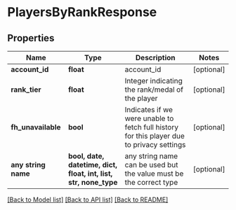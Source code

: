 # PlayersByRankResponse


## Properties
Name | Type | Description | Notes
------------ | ------------- | ------------- | -------------
**account_id** | **float** | account_id | [optional] 
**rank_tier** | **float** | Integer indicating the rank/medal of the player | [optional] 
**fh_unavailable** | **bool** | Indicates if we were unable to fetch full history for this player due to privacy settings | [optional] 
**any string name** | **bool, date, datetime, dict, float, int, list, str, none_type** | any string name can be used but the value must be the correct type | [optional]

[[Back to Model list]](../README.md#documentation-for-models) [[Back to API list]](../README.md#documentation-for-api-endpoints) [[Back to README]](../README.md)


